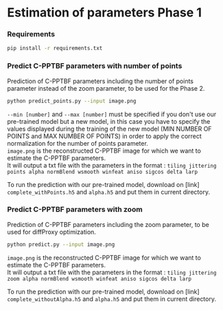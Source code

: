 # Estimation of parameters Phase 1 

### Requirements
```bash 
pip install -r requirements.txt
```

### Predict C-PPTBF parameters with number of points
Prediction of C-PPTBF parameters including the number of points parameter instead of the zoom parameter, to be used for the Phase 2.

```bash 
python predict_points.py --input image.png
```

`--min [number]` and `--max [number]` must be specified if you don't use our pre-trained model but a new model, in this case you have to specify the values displayed during the training of the new model (MIN NUMBER OF POINTS and MAX NUMBER OF POINTS) in order to apply the correct normalization for the number of points parameter.   
`image.png` is the reconstructed C-PPTBF image for which we want to estimate the C-PPTBF parameters.   
It will output a txt file with the parameters in the format : `tiling jittering points alpha normBlend wsmooth winfeat aniso sigcos delta larp`

To run the prediction with our pre-trained model, download on [link] `complete_withPoints.h5` and `alpha.h5` and put them in current directory.

### Predict C-PPTBF parameters with zoom
Prediction of C-PPTBF parameters including the zoom parameter, to be used for diffProxy optimization.

```bash 
python predict.py --input image.png
```

`image.png` is the reconstructed C-PPTBF image for which we want to estimate the C-PPTBF parameters.   
It will output a txt file with the parameters in the format : `tiling jittering zoom alpha normBlend wsmooth winfeat aniso sigcos delta larp`

To run the prediction with our pre-trained model, download on [link] `complete_withoutAlpha.h5` and `alpha.h5` and put them in current directory.



